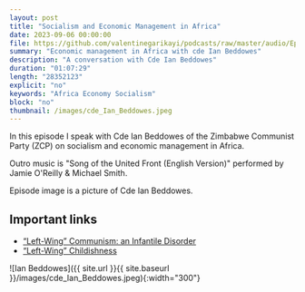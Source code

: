 ```yaml
---
layout: post
title: "Socialism and Economic Management in Africa"
date: 2023-09-06 00:00:00
file: https://github.com/valentinegarikayi/podcasts/raw/master/audio/Ep_15_Beddowes.mp3
summary: "Economic management in Africa with cde Ian Beddowes"
description: "A conversation with Cde Ian Beddowes"
duration: "01:07:29"
length: "28352123"
explicit: "no"
keywords: "Africa Economy Socialism"
block: "no"
thumbnail: /images/cde_Ian_Beddowes.jpeg
---
```


In this episode I speak with Cde Ian Beddowes of the Zimbabwe Communist Party (ZCP) on socialism and economic management in Africa.

Outro music is "Song of the United Front (English Version)" performed by Jamie O'Reilly & Michael Smith.

Episode image is a picture of Cde Ian Beddowes.

<!--more-->

## Important links
* [“Left-Wing” Communism: an Infantile Disorder](https://www.marxists.org/archive/lenin/works/1920/lwc/)
* [“Left-Wing” Childishness](https://www.marxists.org/archive/lenin/works/1918/may/09.htm)

![Ian Beddowes]({{ site.url }}{{ site.baseurl }}/images/cde_Ian_Beddowes.jpeg){:width="300"}

<!-- Google tag (gtag.js) -->
<script async src="https://www.googletagmanager.com/gtag/js?id=G-02DTBF3N7T"></script>
<script>
  window.dataLayer = window.dataLayer || [];
  function gtag(){dataLayer.push(arguments);}
  gtag('js', new Date());

  gtag('config', 'G-02DTBF3N7T');
</script>
